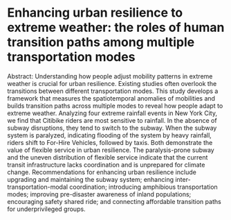 # Enhancing urban resilience to extreme weather: the roles of human transition paths among multiple transportation modes

Abstract: Understanding how people adjust mobility patterns in extreme weather is crucial for urban resilience. Existing studies often overlook the transitions between different transportation modes. This study develops a framework that measures the spatiotemporal anomalies of mobilities and builds transition paths across multiple modes to reveal how people adapt to extreme weather. Analyzing four extreme rainfall events in New York City, we find that Citibike riders are most sensitive to rainfall. In the absence of subway disruptions, they tend to switch to the subway. When the subway system is paralyzed, indicating flooding of the system by heavy rainfall, riders shift to For-Hire Vehicles, followed by taxis. Both demonstrate the value of flexible service in urban resilience. The paralysis-prone subway and the uneven distribution of flexible service indicate that the current transit infrastructure lacks coordination and is unprepared for climate change. Recommendations for enhancing urban resilience include upgrading and maintaining the subway system; enhancing inter-transportation-modal coordination; introducing amphibious transportation modes; improving pre-disaster awareness of inland populations; encouraging safety shared ride; and connecting affordable transition paths for underprivileged groups. 
